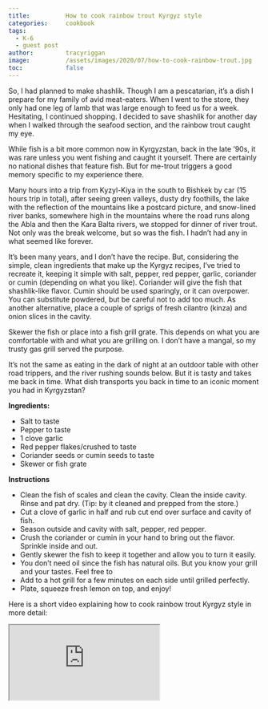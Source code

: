 ```yaml
---
title: 			How to cook rainbow trout Kyrgyz style
categories:		cookbook
tags:
  - K-6
  - guest post
author:			tracyriggan
image:			/assets/images/2020/07/how-to-cook-rainbow-trout.jpg
toc: 			false
---
```



So, I had planned to make shashlik. Though I am a pescatarian, it’s a dish I prepare for my family of avid meat-eaters. When I went to the store, they only had one leg of lamb that was large enough to feed us for a week. Hesitating, I continued shopping.  I decided to save shashlik for another day when I walked through the seafood section, and the rainbow trout caught my eye.

While fish is a bit more common now in Kyrgyzstan, back in the late ’90s, it was rare unless you went fishing and caught it yourself. There are certainly no national dishes that feature fish. But for me-trout triggers a good memory specific to my experience there.

Many hours into a trip from Kyzyl-Kiya in the south to Bishkek by car (15 hours trip in total), after seeing green valleys, dusty dry foothills, the lake with the reflection of the mountains like a postcard picture, and snow-lined river banks, somewhere high in the mountains where the road runs along the Abla and then the Kara Balta rivers, we stopped for dinner of river trout. Not only was the break welcome, but so was the fish. I hadn’t had any in what seemed like forever. 

It’s been many years, and I don’t have the recipe. But, considering the simple, clean ingredients that make up the Kyrgyz recipes, I’ve tried to recreate it, keeping it simple with salt, pepper, red pepper, garlic, coriander or cumin (depending on what you like). Coriander will give the fish that shashlik-like flavor. Cumin should be used sparingly, or it can overpower. You can substitute powdered, but be careful not to add too much. As another alternative, place a couple of sprigs of fresh cilantro (kinza) and onion slices in the cavity.

Skewer the fish or place into a fish grill grate. This depends on what you are comfortable with and what you are grilling on. I don’t have a mangal, so my trusty gas grill served the purpose.

It’s not the same as eating in the dark of night at an outdoor table with other road trippers, and the river rushing sounds below. But it is tasty and takes me back in time. What dish transports you back in time to an iconic moment you had in Kyrgyzstan?

**Ingredients:**
- Salt to taste
- Pepper to taste
- 1 clove garlic
- Red pepper flakes/crushed to taste
- Coriander seeds or cumin seeds to taste
- Skewer or fish grate

**Instructions**
- Clean the fish of scales and clean the cavity. Clean the inside cavity. Rinse and pat dry. (Tip: by it cleaned and prepped from the store.)
- Cut a clove of garlic in half and rub cut end over surface and cavity of fish.
- Season outside and cavity with salt, pepper, red pepper.
- Crush the coriander or cumin in your hand to bring out the flavor. Sprinkle inside and out.
- Gently skewer the fish to keep it together and allow you to turn it easily.
- You don’t need oil since the fish has natural oils. But you know your grill and your tastes. Feel free to
- Add to a hot grill for a few minutes on each side until grilled perfectly.
- Plate, squeeze fresh lemon on top, and enjoy!

Here is a short video explaining how to cook rainbow trout Kyrgyz style in more detail: 

<div class="embed-responsive embed-responsive-16by9">
  <iframe class="embed-responsive-item" src="https://www.youtube.com/embed/6tlNFNkAVwc" allowfullscreen></iframe>
</div>